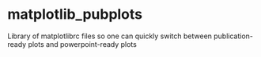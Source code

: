 # matplotlib_pubplots
Library of matplotlibrc files so one can quickly switch between publication-ready plots and powerpoint-ready plots
